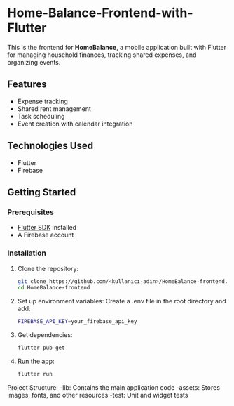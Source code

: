 # Home-Balance-Frontend-with-Flutter

This is the frontend for **HomeBalance**, a mobile application built with Flutter for managing household finances, tracking shared expenses, and organizing events.

## Features
- Expense tracking
- Shared rent management
- Task scheduling
- Event creation with calendar integration

## Technologies Used
- Flutter
- Firebase

## Getting Started

### Prerequisites
- [Flutter SDK](https://docs.flutter.dev/get-started/install) installed
- A Firebase account

### Installation

1. Clone the repository:
   ```bash
   git clone https://github.com/<kullanıcı-adın>/HomeBalance-frontend.git
   cd HomeBalance-frontend
2. Set up environment variables:
   Create a .env file in the root directory and add:
   ```bash
   FIREBASE_API_KEY=your_firebase_api_key
3. Get dependencies:
    ```bash
   flutter pub get
4. Run the app:
    ```bash
    flutter run

Project Structure:
-lib: Contains the main application code
-assets: Stores images, fonts, and other resources
-test: Unit and widget tests    




